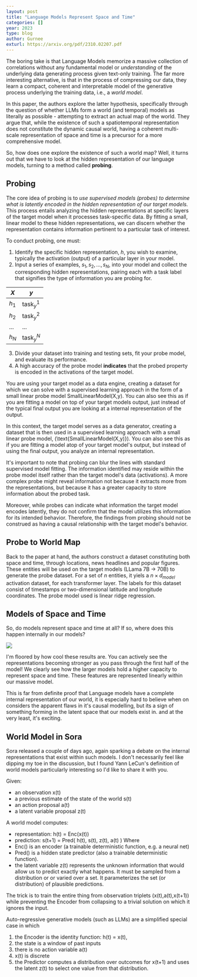 ```yaml
---
layout: post
title: "Language Models Represent Space and Time"
categories: []
year: 2023
type: blog
author: Gurnee
exturl: https://arxiv.org/pdf/2310.02207.pdf
---
```

The boring take is that Language Models memorize a massive collection of correlations without any fundamental model or *understanding* of the underlying data generating process given text-only training. The far more interesting alternative, is that in the process of compressing our data, they learn a compact, coherent and interpretable model of the generative process underlying the training data, i.e., a *world model*. 

In this paper, the authors explore the latter hypothesis, specifically through the question of whether LLMs form a world (and temporal) models as literally as possible - attempting to extract an actual map of the world. They argue that, while the existence of such a spatiotemporal representation does not constitute the dynamic causal world, having a coherent multi-scale representation of space and time is a precursor for a more comprehensive model.

So, how does one explore the existence of such a world map? Well, it turns out that we have to look at the hidden representation of our language models, turning to a method called **probing**. 

## Probing
The core idea of probing is to _use supervised models (probes) to determine what is latently encoded in the hidden representation of our target models._ This process entails analyzing the hidden representations at specific layers of the target model when it processes task-specific data. By fitting a small, linear model to these hidden representations, we can discern whether the representation contains information pertinent to a particular task of interest.

To conduct probing, one must:

1. Identify the specific hidden representation, $h$, you wish to examine, typically the activation (output) of a particular layer in your model.
2. Input a series of examples, $s_1, s_2, \ldots, s_N$, into your model and collect the corresponding hidden representations, pairing each with a task label that signifies the type of information you are probing for. 

| $X$   | $y$               |
| ----- | ----------------- |
| $h_1$ | $\text{task}_y^1$ |
| $h_2$ | $\text{task}_y^2$ |
| ...   | ...               |
| $h_N$ | $\text{task}_y^N$ |

3. Divide your dataset into training and testing sets, fit your probe model, and evaluate its performance.
4. A high accuracy of the probe model **indicates** that the probed property is encoded in the activations of the target model.

You are using your target model as a data engine, creating a dataset for which we can solve with a supervised learning approach in the form of a small linear probe model $\text{SmallLinearModel(X,y)}$. You can also see this as if you are fitting a model on top of your target models output, just instead of the typical final output you are looking at a internal representation of the output.

In this context, the target model serves as a data generator, creating a dataset that is then used in a supervised learning approach with a small linear probe model, \(\text{SmallLinearModel(X,y)}\). You can also see this as if you are fitting a model atop of your target model's output, but instead of using the final output, you analyze an internal representation.

It's important to note that probing can blur the lines with standard supervised model fitting. The information identified may reside within the probe model itself rather than the target model's data (activations). A more complex probe might reveal information not because it extracts more from the representations, but because it has a greater capacity to store information about the probed task.

Moreover, while probes can indicate what information the target model encodes latently, they do not confirm that the model utilizes this information for its intended behavior. Therefore, the findings from probing should not be construed as having a causal relationship with the target model's behavior.

## Probe to World Map
Back to the paper at hand, the authors construct a dataset constituting both space and time, through locations, news headlines and popular figures. These entities will be used on the target models (LLama 7B -> 70B) to generate the probe dataset. For a set of $n$ entities, it yiels a $n \times d_{model}$ activation dataset, for each transformer layer. The labels for this dataset consist of timestamps or two-dimensional latitude and longitude coordinates. The probe model used is linear ridge regression.

## Models of Space and Time
So, do models represent space and time at all? If so, where does this happen internally in our models? 

![](/images/spaceandtime.png)

I'm floored by how cool these results are. You can actively see the representations becoming stronger as you pass through the first half of the model! We clearly see how the larger models hold a higher capacity to represent space and time. These features are represented linearly within our massive model. 

This is far from definite proof that Language models have a complete internal representation of our world, it is especially hard to believe when on considers the apparent flaws in it's causal modelling, but its a sign of something forming in the latent space that our models exist in. and at the very least, it's exciting.

## World Model in Sora
Sora released a couple of days ago, again sparking a debate on the internal representations that exist within such models. I don't necessarily feel like dipping my toe in the discussion, but I found Yann LeCun's definition of world models particularly interesting so I'd like to share it with you.

Given:
- an observation x(t)
- a previous estimate of the state of the world s(t)
- an action proposal a(t)
- a latent variable proposal z(t)

A world model computes:
- representation: h(t) = Enc(x(t))
- prediction: s(t+1) = Pred( h(t), s(t), z(t), a(t) )
Where
- Enc() is an encoder (a trainable deterministic function, e.g. a neural net)
- Pred() is a hidden state predictor (also a trainable deterministic function).
- the latent variable z(t) represents the unknown information that would allow us to predict exactly what happens. It must be sampled from a distribution or or varied over a set. It parameterizes the set (or distribution) of plausible predictions.

The trick is to train the entire thing from observation triplets (x(t),a(t),x(t+1)) while preventing the Encoder from collapsing to a trivial solution on which it ignores the input.

Auto-regressive generative models (such as LLMs) are a simplified special case in which
1. the Encoder is the identity function: h(t) = x(t),
2. the state is a window of past inputs 
3. there is no action variable a(t)
4. x(t) is discrete
5. the Predictor computes a distribution over outcomes for x(t+1) and uses the latent z(t) to select one value from that distribution.